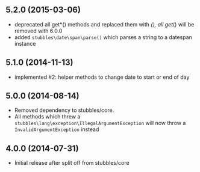 5.2.0 (2015-03-06)
------------------

  * deprecated all get*() methods and replaced them with *(), all get*() will be removed with 6.0.0
  * added `stubbles\date\span\parse()` which parses a string to a datespan instance


5.1.0 (2014-11-13)
------------------

  * implemented #2: helper methods to change date to start or end of day


5.0.0 (2014-08-14)
------------------

  * Removed dependency to stubbles/core.
  * All methods which threw a `stubbles\lang\exception\IllegalArgumentException` will now throw a `InvalidArgumentException` instead


4.0.0 (2014-07-31)
------------------

  * Initial release after split off from stubbles/core
